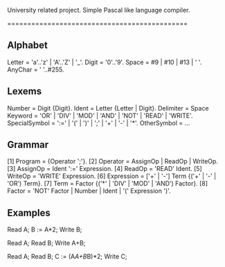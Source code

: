 University related project.
Simple Pascal like language compiler.


=============================================


Alphabet
------

 Letter = 'a'..'z' | 'A'..'Z' | '_'.
 Digit = '0'..'9'.
 Space = #9 | #10 | #13 | ' '.
 AnyChar = ' '..#255.

Lexems
-------

  Number = Digit {Digit}.
  Ident = Letter {Letter | Digit}.
  Delimiter = Space
  Keyword = 'OR' | 'DIV' | 'MOD' | 'AND' | 'NOT' |
            'READ' | 'WRITE'.
  SpecialSymbol = ':=' | 
                  '(' | ')' | ';' | '+' | '-' | '*'.
  OtherSymbol = ...

Grammar
---------

[1]  Program = {Operator ';'}.
[2]  Operator = AssignOp | ReadOp | WriteOp.
[3]  AssignOp = Ident ':=' Expression.
[4]  ReadOp = 'READ' Ident.
[5]  WriteOp = 'WRITE' Expression.
[6]  Expression = ['+' | '-'] Term {('+' | '-' | 'OR') Term}.
[7]  Term = Factor {('*' | 'DIV' | 'MOD' | 'AND') Factor}.
[8]  Factor = 'NOT' Factor | Number | Ident | '(' Expression ')'.


Examples
-------

Read A;
B := A*2;
Write B;


Read A;
Read B;
Write A+B;

Read A;
Read B;
C := (A*A+B*B)*2;
Write C;

